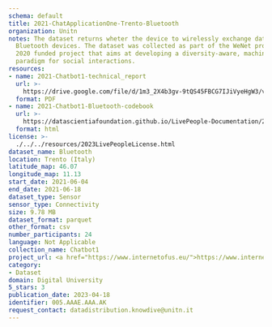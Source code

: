 ```yaml
---
schema: default
title: 2021-ChatApplicationOne-Trento-Bluetooth
organization: Unitn
notes: The dataset returns wheter the device to wirelessly exchange data with other
  Bluetooth devices. The dataset was collected as part of the WeNet project, a Horizon
  2020 funded project that aims at developing a diversity-aware, machine-mediated
  paradigm for social interactions.
resources:
- name: 2021-Chatbot1-technical_report
  url: >-
    https://drive.google.com/file/d/1m3_2X4b3gv-9tQS45FBCG7IJiVyeHgW3/view?usp=sharing
  format: PDF
- name: 2021-Chatbot1-Bluetooth-codebook
  url: >-
    https://datascientiafoundation.github.io/LivePeople-Documentation/2021-Chatbot1/2021_CH1_bluetoothnormalevent.html
  format: html
license: >-
  ./../../resources/2023LivePeopleLicense.html
dataset_name: Bluetooth
location: Trento (Italy)
latitude_map: 46.07
longitude_map: 11.13
start_date: 2021-06-04
end_date: 2021-06-18
dataset_type: Sensor
sensor_type: Connectivity
size: 9.78 MB
dataset_format: parquet
other_format: csv
number_participants: 24
language: Not Applicable
collection_name: Chatbot1
project_url: <a href="https://www.internetofus.eu/">https://www.internetofus.eu/</a>
category:
- Dataset
domain: Digital University
5_stars: 3
publication_date: 2023-04-18
identifier: 005.AAAE.AAA.AK
request_contact: datadistribution.knowdive@unitn.it
---
```

